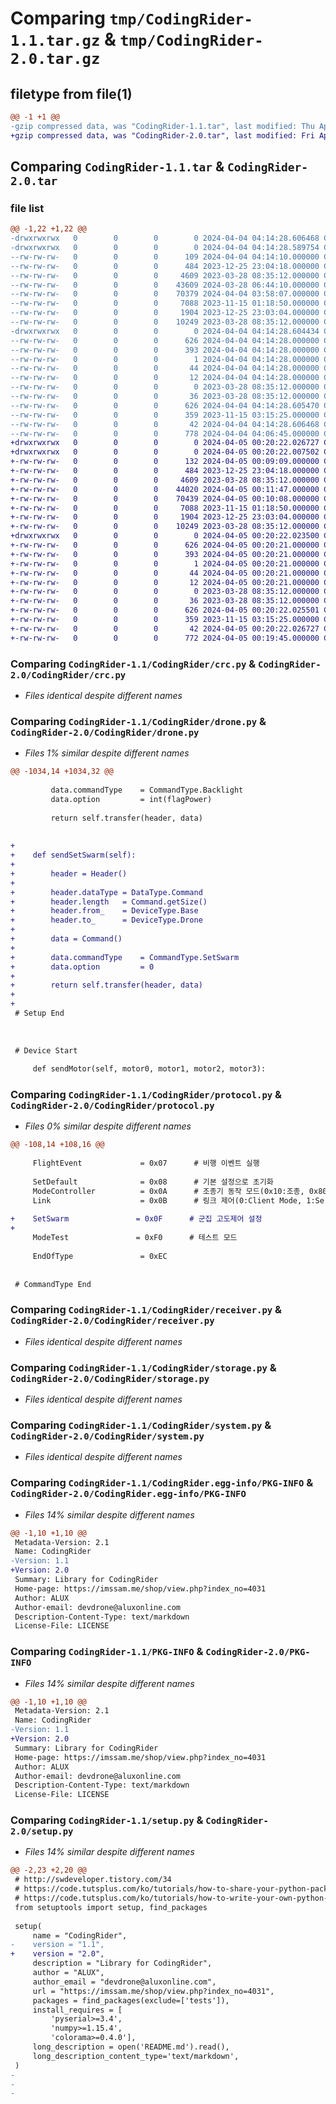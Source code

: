 # Comparing `tmp/CodingRider-1.1.tar.gz` & `tmp/CodingRider-2.0.tar.gz`

## filetype from file(1)

```diff
@@ -1 +1 @@
-gzip compressed data, was "CodingRider-1.1.tar", last modified: Thu Apr  4 04:14:28 2024, max compression
+gzip compressed data, was "CodingRider-2.0.tar", last modified: Fri Apr  5 00:20:22 2024, max compression
```

## Comparing `CodingRider-1.1.tar` & `CodingRider-2.0.tar`

### file list

```diff
@@ -1,22 +1,22 @@
-drwxrwxrwx   0        0        0        0 2024-04-04 04:14:28.606468 CodingRider-1.1/
-drwxrwxrwx   0        0        0        0 2024-04-04 04:14:28.589754 CodingRider-1.1/CodingRider/
--rw-rw-rw-   0        0        0      109 2024-04-04 04:14:10.000000 CodingRider-1.1/CodingRider/__init__.py
--rw-rw-rw-   0        0        0      484 2023-12-25 23:04:18.000000 CodingRider-1.1/CodingRider/__main__.py
--rw-rw-rw-   0        0        0     4609 2023-03-28 08:35:12.000000 CodingRider-1.1/CodingRider/crc.py
--rw-rw-rw-   0        0        0    43609 2024-03-28 06:44:10.000000 CodingRider-1.1/CodingRider/drone.py
--rw-rw-rw-   0        0        0    70379 2024-04-04 03:58:07.000000 CodingRider-1.1/CodingRider/protocol.py
--rw-rw-rw-   0        0        0     7088 2023-11-15 01:18:50.000000 CodingRider-1.1/CodingRider/receiver.py
--rw-rw-rw-   0        0        0     1904 2023-12-25 23:03:04.000000 CodingRider-1.1/CodingRider/storage.py
--rw-rw-rw-   0        0        0    10249 2023-03-28 08:35:12.000000 CodingRider-1.1/CodingRider/system.py
-drwxrwxrwx   0        0        0        0 2024-04-04 04:14:28.604434 CodingRider-1.1/CodingRider.egg-info/
--rw-rw-rw-   0        0        0      626 2024-04-04 04:14:28.000000 CodingRider-1.1/CodingRider.egg-info/PKG-INFO
--rw-rw-rw-   0        0        0      393 2024-04-04 04:14:28.000000 CodingRider-1.1/CodingRider.egg-info/SOURCES.txt
--rw-rw-rw-   0        0        0        1 2024-04-04 04:14:28.000000 CodingRider-1.1/CodingRider.egg-info/dependency_links.txt
--rw-rw-rw-   0        0        0       44 2024-04-04 04:14:28.000000 CodingRider-1.1/CodingRider.egg-info/requires.txt
--rw-rw-rw-   0        0        0       12 2024-04-04 04:14:28.000000 CodingRider-1.1/CodingRider.egg-info/top_level.txt
--rw-rw-rw-   0        0        0        0 2023-03-28 08:35:12.000000 CodingRider-1.1/LICENSE
--rw-rw-rw-   0        0        0       36 2023-03-28 08:35:12.000000 CodingRider-1.1/MANIFEST.in
--rw-rw-rw-   0        0        0      626 2024-04-04 04:14:28.605470 CodingRider-1.1/PKG-INFO
--rw-rw-rw-   0        0        0      359 2023-11-15 03:15:25.000000 CodingRider-1.1/README.md
--rw-rw-rw-   0        0        0       42 2024-04-04 04:14:28.606468 CodingRider-1.1/setup.cfg
--rw-rw-rw-   0        0        0      778 2024-04-04 04:06:45.000000 CodingRider-1.1/setup.py
+drwxrwxrwx   0        0        0        0 2024-04-05 00:20:22.026727 CodingRider-2.0/
+drwxrwxrwx   0        0        0        0 2024-04-05 00:20:22.007502 CodingRider-2.0/CodingRider/
+-rw-rw-rw-   0        0        0      132 2024-04-05 00:09:09.000000 CodingRider-2.0/CodingRider/__init__.py
+-rw-rw-rw-   0        0        0      484 2023-12-25 23:04:18.000000 CodingRider-2.0/CodingRider/__main__.py
+-rw-rw-rw-   0        0        0     4609 2023-03-28 08:35:12.000000 CodingRider-2.0/CodingRider/crc.py
+-rw-rw-rw-   0        0        0    44020 2024-04-05 00:11:47.000000 CodingRider-2.0/CodingRider/drone.py
+-rw-rw-rw-   0        0        0    70439 2024-04-05 00:10:08.000000 CodingRider-2.0/CodingRider/protocol.py
+-rw-rw-rw-   0        0        0     7088 2023-11-15 01:18:50.000000 CodingRider-2.0/CodingRider/receiver.py
+-rw-rw-rw-   0        0        0     1904 2023-12-25 23:03:04.000000 CodingRider-2.0/CodingRider/storage.py
+-rw-rw-rw-   0        0        0    10249 2023-03-28 08:35:12.000000 CodingRider-2.0/CodingRider/system.py
+drwxrwxrwx   0        0        0        0 2024-04-05 00:20:22.023500 CodingRider-2.0/CodingRider.egg-info/
+-rw-rw-rw-   0        0        0      626 2024-04-05 00:20:21.000000 CodingRider-2.0/CodingRider.egg-info/PKG-INFO
+-rw-rw-rw-   0        0        0      393 2024-04-05 00:20:21.000000 CodingRider-2.0/CodingRider.egg-info/SOURCES.txt
+-rw-rw-rw-   0        0        0        1 2024-04-05 00:20:21.000000 CodingRider-2.0/CodingRider.egg-info/dependency_links.txt
+-rw-rw-rw-   0        0        0       44 2024-04-05 00:20:21.000000 CodingRider-2.0/CodingRider.egg-info/requires.txt
+-rw-rw-rw-   0        0        0       12 2024-04-05 00:20:21.000000 CodingRider-2.0/CodingRider.egg-info/top_level.txt
+-rw-rw-rw-   0        0        0        0 2023-03-28 08:35:12.000000 CodingRider-2.0/LICENSE
+-rw-rw-rw-   0        0        0       36 2023-03-28 08:35:12.000000 CodingRider-2.0/MANIFEST.in
+-rw-rw-rw-   0        0        0      626 2024-04-05 00:20:22.025501 CodingRider-2.0/PKG-INFO
+-rw-rw-rw-   0        0        0      359 2023-11-15 03:15:25.000000 CodingRider-2.0/README.md
+-rw-rw-rw-   0        0        0       42 2024-04-05 00:20:22.026727 CodingRider-2.0/setup.cfg
+-rw-rw-rw-   0        0        0      772 2024-04-05 00:19:45.000000 CodingRider-2.0/setup.py
```

### Comparing `CodingRider-1.1/CodingRider/crc.py` & `CodingRider-2.0/CodingRider/crc.py`

 * *Files identical despite different names*

### Comparing `CodingRider-1.1/CodingRider/drone.py` & `CodingRider-2.0/CodingRider/drone.py`

 * *Files 1% similar despite different names*

```diff
@@ -1034,14 +1034,32 @@
 
         data.commandType    = CommandType.Backlight
         data.option         = int(flagPower)
 
         return self.transfer(header, data)
 
 
+
+    def sendSetSwarm(self):
+
+        header = Header()
+        
+        header.dataType = DataType.Command
+        header.length   = Command.getSize()
+        header.from_    = DeviceType.Base
+        header.to_      = DeviceType.Drone
+
+        data = Command()
+
+        data.commandType    = CommandType.SetSwarm
+        data.option         = 0
+
+        return self.transfer(header, data)
+
+
 # Setup End
 
 
 
 # Device Start
 
     def sendMotor(self, motor0, motor1, motor2, motor3):
```

### Comparing `CodingRider-1.1/CodingRider/protocol.py` & `CodingRider-2.0/CodingRider/protocol.py`

 * *Files 0% similar despite different names*

```diff
@@ -108,14 +108,16 @@
 
     FlightEvent             = 0x07      # 비행 이벤트 실행
 
     SetDefault              = 0x08      # 기본 설정으로 초기화
     ModeController          = 0x0A      # 조종기 동작 모드(0x10:조종, 0x80:링크)
     Link                    = 0x0B      # 링크 제어(0:Client Mode, 1:Server Mode, 2:Pairing Start)
 
+    SetSwarm				= 0x0F		# 군집 고도제어 설정
+    
     ModeTest				= 0xF0      # 테스트 모드
     
     EndOfType               = 0xEC
 
 
 # CommandType End
```

### Comparing `CodingRider-1.1/CodingRider/receiver.py` & `CodingRider-2.0/CodingRider/receiver.py`

 * *Files identical despite different names*

### Comparing `CodingRider-1.1/CodingRider/storage.py` & `CodingRider-2.0/CodingRider/storage.py`

 * *Files identical despite different names*

### Comparing `CodingRider-1.1/CodingRider/system.py` & `CodingRider-2.0/CodingRider/system.py`

 * *Files identical despite different names*

### Comparing `CodingRider-1.1/CodingRider.egg-info/PKG-INFO` & `CodingRider-2.0/CodingRider.egg-info/PKG-INFO`

 * *Files 14% similar despite different names*

```diff
@@ -1,10 +1,10 @@
 Metadata-Version: 2.1
 Name: CodingRider
-Version: 1.1
+Version: 2.0
 Summary: Library for CodingRider
 Home-page: https://imssam.me/shop/view.php?index_no=4031
 Author: ALUX
 Author-email: devdrone@aluxonline.com
 Description-Content-Type: text/markdown
 License-File: LICENSE
```

### Comparing `CodingRider-1.1/PKG-INFO` & `CodingRider-2.0/PKG-INFO`

 * *Files 14% similar despite different names*

```diff
@@ -1,10 +1,10 @@
 Metadata-Version: 2.1
 Name: CodingRider
-Version: 1.1
+Version: 2.0
 Summary: Library for CodingRider
 Home-page: https://imssam.me/shop/view.php?index_no=4031
 Author: ALUX
 Author-email: devdrone@aluxonline.com
 Description-Content-Type: text/markdown
 License-File: LICENSE
```

### Comparing `CodingRider-1.1/setup.py` & `CodingRider-2.0/setup.py`

 * *Files 14% similar despite different names*

```diff
@@ -2,23 +2,20 @@
 # http://swdeveloper.tistory.com/34
 # https://code.tutsplus.com/ko/tutorials/how-to-share-your-python-packages--cms-26114
 # https://code.tutsplus.com/ko/tutorials/how-to-write-your-own-python-packages--cms-26076
 from setuptools import setup, find_packages
 
 setup(
     name = "CodingRider",
-    version = "1.1",
+    version = "2.0",
     description = "Library for CodingRider",
     author = "ALUX",
     author_email = "devdrone@aluxonline.com",
     url = "https://imssam.me/shop/view.php?index_no=4031",
     packages = find_packages(exclude=['tests']),
     install_requires = [
         'pyserial>=3.4',
         'numpy>=1.15.4',
         'colorama>=0.4.0'],
     long_description = open('README.md').read(),
     long_description_content_type='text/markdown',
 )
-
-
-
```

